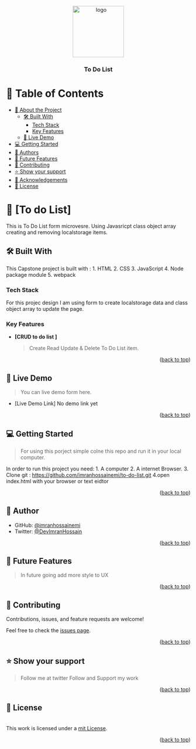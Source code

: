 <a name="readme-top"></a>

<div align="center">
  <img src="5139.jpg" alt="logo" width="140"  height="auto" />
  <br/>

  <h3><b>To Do List</b></h3>

</div>

<!-- TABLE OF CONTENTS -->

# 📗 Table of Contents

- [📖 About the Project](#about-project)
  - [🛠 Built With](#built-with)
    - [Tech Stack](#tech-stack)
    - [Key Features](#key-features)
  - [🚀 Live Demo](#live-demo)
- [💻 Getting Started](#getting-started)
- [👥 Authors](#authors)
- [🔭 Future Features](#future-features)
- [🤝 Contributing](#contributing)
- [⭐️ Show your support](#support)
- [🙏 Acknowledgements](#acknowledgements)
- [📝 License](#license)

<!-- PROJECT DESCRIPTION -->

# 📖 [To do List] <a name="about-project"></a>

This is To Do List form microvesre. Using Javasricpt class object array creating and removing localstorage items.

## 🛠 Built With <a name="built-with"></a>

This Capstone project is built with : 1. HTML 2. CSS 3. JavaScript 4. Node package module 5. webpack

### Tech Stack <a name="tech-stack"></a>

For this projec design I am using form to create localstorage data and class object array to update the page.

<!--
<details>
  <summary>Client</summary>
  <ul>
    <li><a href="#">HTML CSS</a></li>
  </ul>
</details>
-->
<!--
<details>
  <summary>Server</summary>
  <ul>
    <li><a href="https://expressjs.com/">Express.js</a></li>
  </ul>
</details>
-->
<!--
<details>
<summary>Database</summary>
  <ul>
    <li><a href="https://www.postgresql.org/">PostgreSQL</a></li>
  </ul>
</details>
-->
<!-- Features -->

### Key Features <a name="key-features"></a>

- **[CRUD to do list ]**
  > Create Read Update & Delete To Do List item.
  <!--
  - **[key_feature_2]**
  - **[key_feature_3]** -->

<p align="right">(<a href="#readme-top">back to top</a>)</p>

<!-- LIVE DEMO -->

## 🚀 Live Demo <a name="live-demo"></a>

> You can live demo form here.

- [Live Demo Link] No demo link yet

<p align="right">(<a href="#readme-top">back to top</a>)</p>

<!-- GETTING STARTED -->

## 💻 Getting Started <a name="getting-started"></a>

> For using this porject simple colne this repo and run it in your local computer.

In order to run this project you need: 1. A computer 2. A internet Browser. 3. Clone git : https://github.com/imranhossainemi/to-do-list.git
4.open index.html with your browser or text eidtor

<p align="right">(<a href="#readme-top">back to top</a>)</p>

<!-- AUTHORS -->

## 👤 Author <a name="authors"></a>

- GitHub: [@imranhossainemi](https://github.com/imranhossainemi)
- Twitter: [@DevImranHossain](https://twitter.com/DevImranHossain)

<p align="right">(<a href="#readme-top">back to top</a>)</p>

<!-- FUTURE FEATURES -->

## 🔭 Future Features <a name="future-features"></a>

> In future going add more style to UX

<p align="right">(<a href="#readme-top">back to top</a>)</p>

<!-- CONTRIBUTING -->

## 🤝 Contributing <a name="contributing"></a>

Contributions, issues, and feature requests are welcome!

Feel free to check the [issues page](../../issues/).

<p align="right">(<a href="#readme-top">back to top</a>)</p>

<!-- SUPPORT -->

## ⭐️ Show your support <a name="support"></a>

> Follow me at twitter
> Follow and Support my work

<p align="right">(<a href="#readme-top">back to top</a>)</p>

<!-- ACKNOWLEDGEMENTS -->
<!--
## 🙏 Acknowledgments <a name="acknowledgements"></a>

</a> -->

<!-- LICENSE -->

## 📝 License <a name="license"></a>

</a><br />This work is licensed under a <a rel="license" href="./LICENSE">mit License</a>.

<p align="right">(<a href="#readme-top">back to top</a>)</p>
